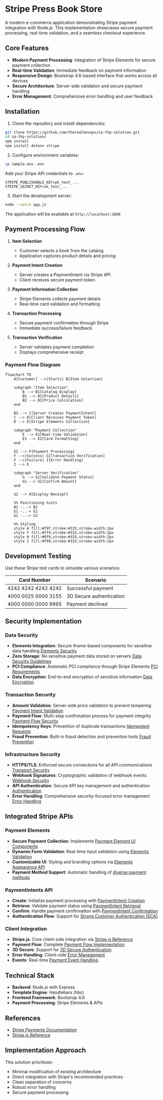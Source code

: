 # Stripe Press Book Store

A modern e-commerce application demonstrating Stripe payment integration with Node.js. This implementation showcases secure payment processing, real-time validation, and a seamless checkout experience.

## Core Features

- **Modern Payment Processing**: Integration of Stripe Elements for secure payment collection
- **Real-time Validation**: Immediate feedback on payment information
- **Responsive Design**: Bootstrap 4.6-based interface that works across all devices
- **Secure Architecture**: Server-side validation and secure payment handling
- **Error Management**: Comprehensive error handling and user feedback

## Installation

1. Clone the repository and install dependencies:
```bash
git clone https://github.com/therealkevops/sa-thp-solution.git
cd sa-thp-solution/
npm install
npm install dotenv stripe
```

2. Configure environment variables:
```bash
cp sample.env .env
```

Add your Stripe API credentials to `.env`:
```
STRIPE_PUBLISHABLE_KEY=pk_test_...
STRIPE_SECRET_KEY=sk_test_...
```

3. Start the development server:
```bash
node --watch app.js
```

The application will be available at `http://localhost:3000`

## Payment Processing Flow

1. **Item Selection**
   - Customer selects a book from the catalog
   - Application captures product details and pricing

2. **Payment Intent Creation**
   - Server creates a PaymentIntent via Stripe API
   - Client receives secure payment token

3. **Payment Information Collection**
   - Stripe Elements collects payment details
   - Real-time card validation and formatting

4. **Transaction Processing**
   - Secure payment confirmation through Stripe
   - Immediate success/failure feedback

5. **Transaction Verification**
   - Server validates payment completion
   - Displays comprehensive receipt

### Payment Flow Diagram

```mermaid
flowchart TD
    A[Customer] -->|Starts| B[Item Selection]
    
    subgraph "Item Selection"
        B --> B1[Catalog Display]
        B1 --> B2[Product Details]
        B2 --> B3[Price Calculation]
    end
    
    B3 --> C[Server Creates PaymentIntent]
    C --> D[Client Receives Payment Token]
    D --> E[Stripe Elements Collection]
    
    subgraph "Payment Collection"
        E --> E1[Real-time Validation]
        E1 --> E2[Card Formatting]
    end
    
    E2 --> F{Payment Processing}
    F -->|Success| G[Transaction Verification]
    F -->|Failure| I[Error Handling]
    I --> E
    
    subgraph "Server Verification"
        G --> G1[Validate Payment Status]
        G1 --> G2[Confirm Amount]
    end
    
    G2 --> H[Display Receipt]

    %% Positioning hints
    B1 -..-> B2
    E1 -..-> E2
    G1 -..-> G2
    
    %% Styling
    style A fill:#f9f,stroke:#333,stroke-width:2px
    style F fill:#ff9,stroke:#333,stroke-width:2px
    style H fill:#9f9,stroke:#333,stroke-width:2px
    style I fill:#f99,stroke:#333,stroke-width:2px
```

## Development Testing

Use these Stripe test cards to simulate various scenarios:

| Card Number | Scenario |
|------------|----------|
| 4242 4242 4242 4242 | Successful payment |
| 4000 0025 0000 3155 | 3D Secure authentication |
| 4000 0000 0000 9995 | Payment declined |


## Security Implementation

### Data Security
- **Elements Integration**: Secure iframe-based components for sensitive data handling [Elements Security](https://docs.stripe.com/security#stripe-elements)
- **Zero Storage**: No sensitive payment data stored on servers [Data Security Guidelines](https://docs.stripe.com/security#data-security)
- **PCI Compliance**: Automatic PCI compliance through Stripe Elements [PCI Requirements](https://docs.stripe.com/security#pci-compliance)
- **Data Encryption**: End-to-end encryption of sensitive information [Data Encryption](https://docs.stripe.com/security#data-security)

### Transaction Security
- **Amount Validation**: Server-side price validation to prevent tampering [Payment Intent Validation](https://docs.stripe.com/api/payment_intents/object#payment_intent_object-amount)
- **Payment Flow**: Multi-step confirmation process for payment integrity [Payment Flow Security](https://docs.stripe.com/security#payment-security)
- **Idempotency Keys**: Prevention of duplicate transactions [Idempotent Requests](https://docs.stripe.com/api/idempotent_requests)
- **Fraud Prevention**: Built-in fraud detection and prevention tools [Fraud Prevention](https://docs.stripe.com/fraud-prevention)

### Infrastructure Security
- **HTTPS/TLS**: Enforced secure connections for all API communications [Transport Security](https://docs.stripe.com/security#transport-security)
- **Webhook Signatures**: Cryptographic validation of webhook events [Webhook Security](https://docs.stripe.com/webhooks/signatures)
- **API Authentication**: Secure API key management and authentication [Authentication](https://docs.stripe.com/authentication)
- **Error Handling**: Comprehensive security-focused error management [Error Handling](https://docs.stripe.com/error-handling)

## Integrated Stripe APIs

### Payment Elements
- **Secure Payment Collection**: Implements [Payment Element UI Components](https://docs.stripe.com/elements/payment-element)
- **Dynamic Form Validation**: Real-time input validation using [Elements Validation](https://docs.stripe.com/elements/input-validation)
- **Customizable UI**: Styling and branding options via [Elements Appearance API](https://docs.stripe.com/elements/appearance-api)
- **Payment Method Support**: Automatic handling of [diverse payment methods](https://docs.stripe.com/elements/payment-element#payment-methods)

### PaymentIntents API
- **Create**: Initialize payment processing with [PaymentIntent Creation](https://docs.stripe.com/api/payment_intents/create)
- **Retrieve**: Validate payment status using [PaymentIntent Retrieval](https://docs.stripe.com/api/payment_intents/retrieve)
- **Confirm**: Handle payment confirmation with [PaymentIntent Confirmation](https://docs.stripe.com/api/payment_intents/confirm)
- **Authentication Flow**: Support for [Strong Customer Authentication (SCA)](https://docs.stripe.com/strong-customer-authentication)

### Client Integration
- **Stripe.js**: Core client-side integration via [Stripe.js Reference](https://docs.stripe.com/js)
- **Payment Flow**: Complete [Payment Flow Implementation](https://docs.stripe.com/payments/accept-a-payment)
- **3D Secure**: Support for [3D Secure Authentication](https://docs.stripe.com/payments/3d-secure)
- **Error Handling**: Client-side [Error Management](https://docs.stripe.com/error-handling)
- **Events**: Real-time [Payment Event Handling](https://docs.stripe.com/webhooks/payment-events)

## Technical Stack

- **Backend**: Node.js with Express
- **Template Engine**: Handlebars (hbs)
- **Frontend Framework**: Bootstrap 4.6
- **Payment Processing**: Stripe Elements & APIs

## References

- [Stripe Payments Documentation](https://docs.stripe.com/payments/quickstart?lang=node#init-elements-html)
- [Stripe.js Reference](https://docs.stripe.com/js)

## Implementation Approach

This solution prioritizes:
- Minimal modification of existing architecture
- Direct integration with Stripe's recommended practices
- Clean separation of concerns
- Robust error handling
- Secure payment processing
